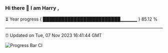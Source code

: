 ### Hi there 👋 I am Harry , 

⏳ Year progress { █████████████████████████▁▁▁▁▁ } 85.12 %

---

⏰ Updated on Tue, 07 Nov 2023 16:41:44 GMT

![Progress Bar CI](https://github.com/duykhang68/duykhang68/workflows/Progress%20Bar%20CI/badge.svg)
